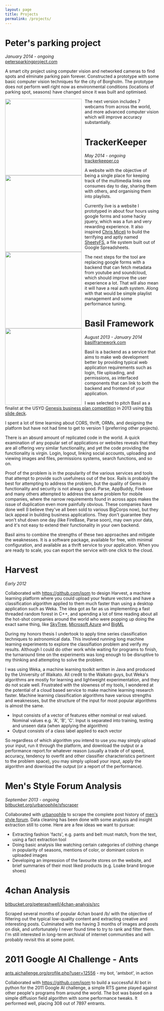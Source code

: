 ```yaml
---
layout: page
title: Projects
permalink: /projects/
---
```


<h1>Peter's parking project</h1>
<em>January 2014 - ongoing</em>
<br />
<a href="http://petersparkingproject.com">petersparkingproject.com</a>
<p>A smart city project using computer vision and networked cameras to find spots and elminate parking pain forever. Constructed a prototype with some basic computer vision techniques for the city of Borgholm. The prototype does not perform well right now as environmental conditions (locations of parking spot, seasons) have changed since it was built and optimised.</p>
<div>
    <img style="float:left; padding-right:10px" width=250
         src="http://{{site.url}}/assets/dawn_filling_golden.png">
    <img style="float:left; padding-right:10px" width=250
         src="http://{{site.url}}/assets/dawn_vacant.png">
    <img style="float:left; padding-right:10px" width=250
         src="http://{{site.url}}/assets/day_busy.png">
    <img style="float:left; padding-right:10px" width=250
         src="http://{{site.url}}/assets/very_full.png">
</div>
<p>The next version includes 7 webcams from across the world, and more advanced computer vision which will improve accuracy substantially.</p>


<h1>TrackerKeeper</h1>
<em>May 2014 - ongoing</em>
<br />
<a href="http://trackerkeeper.co">trackerkeeper.co</a>
<p>A website with the objective of being a single place for keeping track of the multimedia links one consumes day to day, sharing them with others, and organising them into playlists.</p>
<p>Currently live is a website I prototyped in about four hours using google forms and some hacky jquery, which was a fun and very rewarding experience. It also inspired <a href="https://github.com/cmiceli">Chris Miceli</a> to build the terrifying and aptly named <a href="https://github.com/cmiceli/sheetyfs">SheetyFS</a>, a file system built out of Google Spreadsheets.</p>
<p>The next steps for the tool are replacing google forms with a backend that can fetch metadata from youtube and soundcloud, which should improve the user experience a lot. That will also mean it will have a real auth system. Along with that would be simple playlist management and some performance tuning.</p>

<h1>Basil Framework</h1>
<em>August 2013 - January 2014</em>
<br />
<a href="http://basilframework.com">basilframework.com</a>
<p>Basil is a backend as a service that aims to make web development better by providing typical web application requirements such as login, file uploading, and permissions, as interfaced components that can link to both the backend and frontend of your application.</p>
<p>I was selected to pitch Basil as a finalist at the USYD <a href="http://sydney.edu.au/business/genesis">Genesis business plan competition</a> in 2013 using <a href="https://docs.google.com/presentation/d/1qvK_DkQNHDPEPnQEfzBCNRcQYrxYQczjk0oZCzjtjXU/edit#slide=id.g10ee3a0fc_20">this slide deck</a>.</p>
<p>I spent a lot of time learning about CORS, thrift, ORMs, and designing the platform but have not had time to get to version 1 (preferring other projects).</p>
<p>There is an absurd amount of replicated code in the world. A quick examination of any popular set of applications or websites reveals that they are all offering very similar functionality, and yet the code providing the functionality is virgin. Login, logout, linking social accounts, uploading and viewing images and files, permissions systems, search functions, and so on.</p>
<p>Proof of the problem is in the popularity of the various services and tools that attempt to provide such usefulness out of the box. Rails is probably the best for attempting to address the problem, but the quality of Gems in functionality and security is not always good. Parse, AppBuddy, Firebase and many others attempted to address the same problem for mobile companies, where the narrow requirements found in across apps makes the issue of duplication even more painfully obvious. These companies have done well (I believe they've all been sold to various BigCorps now), but they lack appeal in building business applications. They don't guarantee they won't shut down one day (like FireBase, Parse soon), may own your data, and it's not easy to extend their functionality in your own backend.</p>
<p>Basil aims to combine the strengths of these two approaches and mitigate the weaknesses. It is a software package, available for free, with minimal configuration, and available as a thrift service to your application. When you are ready to scale, you can export the service with one click to the cloud.</p>

<h1>Harvest</h1>
<em>Early 2012</em>
<br />
<p>Collaborated with <a href="https://github.com/jsom">https://github.com/jsom</a> to design Harvest, a machine learning platform where you could upload your feature vectors and have a classification algorithm applied to them much faster than using a desktop application such as Weka. The idea got as far as us implementing a fast threaded random forest in C++, and spending a lot of time reading about all the hot-shot companies around the world who were popping up doing the exact same thing, like <a href="http://www.skytree.net/">SkyTree</a>, <a href="http://azure.microsoft.com/en-us/services/machine-learning/">Microsoft Azure</a> and <a href="https://bigml.com/">BigML</a></p>
<p>During my honors thesis I undertook to apply time series classification techniques to astronomical data. This involved running long machine learning experiments to explore the classifiation problem and verify my results. Although I could do other work while waiting for programs to finish, the turnaround time on the experiments was long enough to be disruptive to my thinking and attempting to solve the problem.</p>
<p>I was using Weka, a machine learning toolkit written in Java and produced by the University of Waikato. All credit to the Waikato guys, but Weka's algorithms are mostly for learning and lightweight experimentation, and they do not scale well. Frustrated with the slowness of my tools, I wondered at the potential of a cloud based service to make machine learning research faster. Machine learning classification algorithms have various strengths and weaknesses, but the structure of the input for most popular algorithms is almost the same.</p>
<ul>
    <li>Input consists of a vector of features either nominal or real valued. Nominal values e.g. 'A', 'B', 'C'. Input is separated into training, testing and unseen data (when applying the algorithm)</li>
    <li>Output consists of a class label applied to each vector</li>
</ul>
<p>So regardless of which algorithm you intend to use you may simply upload your input, run it through the platform, and download the output or a performance report.for whatever reason (usually a trade of of speed, accuracy, tendency to overfit and other classifier characteristics pertinent to the problem space), you may simply upload your input, apply the algorithm and download the output (or a report of the performance).</p>
<h1>Men's Style Forum Analysis</h1>
<em>September 2013 - ongoing</em>
<br />
<a href="https://bitbucket.org/urbanophile/sfscraper">bitbucket.org/urbanophile/sfscraper</a>
<p>Collaborated with <a href="https://bitbucket.org/urbanophile">urbanophile</a> to scrape the complete post history of <a href="http://www.styleforum.net">men's style forum</a>. Data cleaning has been done with some analysis and insight extraction still to come. Here are a few ideas we want to pursue:</p>
<ul>
    <li>Extracting fashion 'facts', e.g. pants and belt must match, from the text, using a fact extraction tool</li>
    <li>Doing basic analysis like watching certain categories of clothing change in popularity of seasons, mentions of color, or dominant colors in uploaded images</li>
    <li>Developing an impression of the favourite stores on the website, and brief summaries of their most liked products (e.g. Loake brand brogue shoes)</li>
</ul>

<h1>4chan Analysis</h1>
<a href="https://bitbucket.org/peterashwell/4chan-analysis/src">bitbucket.org/peterashwell/4chan-analysis/src</a>
<p>Scraped several months of popular 4chan board /b/ with the objective of filtering out the typical low-quality content and extracting creative and interesting posts. Culminated with me having 3 months of images and posts on disk, and unfortunately I never found time to try to rank and filter them. I'm still interested in long-term archivial of internet communities and will probably revisit this at some point.</p>

<h1>2011 Google AI Challenge - Ants</h1>
<a href="http://ants.aichallenge.org/profile.php?user=12556">ants.aichallenge.org/profile.php?user=12556</a> - my bot, 'antsbot', in action
<p>Collaborated with <a href="https://github.com/jsom">https://github.com/jsom</a> to build a successful AI bot in python for the 2011 Google AI challenge, a simple RTS game played against other people's programs from around the world. The bot was based on a simple diffusion field algorithm with some performance tweaks. It performed well, placing 308 out of 7897 entrants.</p>
